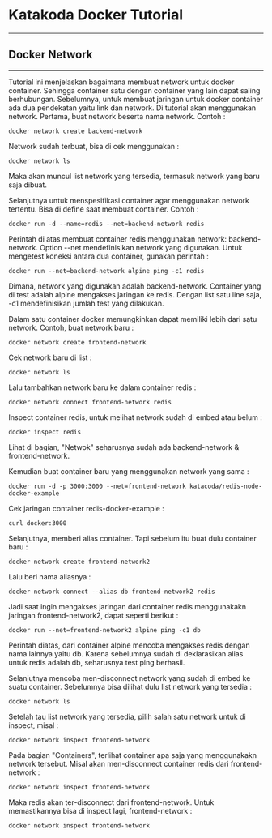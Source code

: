 # Katakoda Docker Tutorial
___

## Docker Network
___

Tutorial ini menjelaskan bagaimana membuat network untuk docker container. Sehingga container satu dengan container yang lain dapat
saling berhubungan. Sebelumnya, untuk membuat jaringan untuk docker container ada dua pendekatan yaitu link dan network. Di tutorial
akan menggunakan network.
Pertama, buat network beserta nama network. Contoh :
```
docker network create backend-network
```
Network sudah terbuat, bisa di cek menggunakan :
```
docker network ls
```
Maka akan muncul list network yang tersedia, termasuk network yang baru saja dibuat.

Selanjutnya untuk menspesifikasi container agar menggunakan network tertentu. Bisa di define saat membuat container. Contoh :
```
docker run -d --name=redis --net=backend-network redis
```
Perintah di atas membuat container redis menggunakan network: backend-network. Option --net mendefinisikan network yang digunakan.
Untuk mengetest koneksi antara dua container, gunakan perintah :
```
docker run --net=backend-network alpine ping -c1 redis
```
Dimana, network yang digunakan adalah backend-network. Container yang di test adalah alpine mengakses jaringan ke redis. Dengan
list satu line saja, -c1 mendefinisikan jumlah test yang dilakukan.

Dalam satu container docker memungkinkan dapat memiliki lebih dari satu network. Contoh, buat network baru :
```
docker network create frontend-network
```
Cek network baru di list :
```
docker network ls
```
Lalu tambahkan network baru ke dalam container redis :
```
docker network connect frontend-network redis
```

Inspect container redis, untuk melihat network sudah di embed atau belum :
```
docker inspect redis
```
Lihat di bagian, "Netwok" seharusnya sudah ada backend-network & frontend-network.

Kemudian buat container baru yang menggunakan network yang sama :
```
docker run -d -p 3000:3000 --net=frontend-network katacoda/redis-node-docker-example
```

Cek jaringan container redis-docker-example :
```
curl docker:3000
```

Selanjutnya, memberi alias container. Tapi sebelum  itu buat dulu container baru :
```
docker network create frontend-network2
```
Lalu beri nama aliasnya :
```
docker network connect --alias db frontend-network2 redis
```
Jadi saat ingin mengakses jaringan dari container redis menggunakakn jaringan frontend-network2, dapat seperti berikut :
```
docker run --net=frontend-network2 alpine ping -c1 db
```
Perintah diatas, dari container alpine mencoba mengakses redis dengan nama lainnya yaitu db. Karena sebelumnya sudah di deklarasikan alias untuk redis adalah db, seharusnya test ping berhasil.

Selanjutnya mencoba men-disconnect network yang sudah di embed ke suatu container.
Sebelumnya bisa dilihat dulu list network yang tersedia :
```
docker network ls
```
Setelah tau list network yang tersedia, pilih salah satu network untuk di inspect, misal :
```
docker network inspect frontend-network 
```
Pada bagian "Containers", terlihat container apa saja yang menggunakakn network tersebut. Misal akan men-disconnect container 
redis dari frontend-network :
```
docker network inspect frontend-network
```
Maka redis akan ter-disconnect dari frontend-network. Untuk memastikannya bisa di inspect lagi, frontend-network :
```
docker network inspect frontend-network
```
